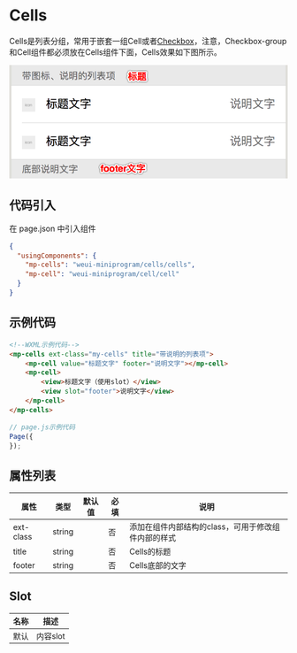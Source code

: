 # Cells
Cells是列表分组，常用于嵌套一组Cell或者[Checkbox](./checkbox.md)，注意，Checkbox-group和Cell组件都必须放在Cells组件下面，Cells效果如下图所示。

![](./img/cells.png#width:300px)

## 代码引入
在 page.json 中引入组件
```json
{
  "usingComponents": {
    "mp-cells": "weui-miniprogram/cells/cells",
    "mp-cell": "weui-miniprogram/cell/cell"
  }
}
```

## 示例代码
```html
<!--WXML示例代码-->
<mp-cells ext-class="my-cells" title="带说明的列表项">
    <mp-cell value="标题文字" footer="说明文字"></mp-cell>
    <mp-cell>
        <view>标题文字（使用slot）</view>
        <view slot="footer">说明文字</view>
    </mp-cell>
</mp-cells>
```

```js
// page.js示例代码
Page({
});
```


## 属性列表
| 属性 | 类型 | 默认值 | 必填 | 说明 |
| ---- | ---- | ------ | -------- | ---- |
| ext-class | string |  | 否 | 添加在组件内部结构的class，可用于修改组件内部的样式 |
| title | string |  | 否 | Cells的标题 |
| footer | string |  | 否 | Cells底部的文字 |

## Slot
| 名称 | 描述 |
| ---- | ---- |
| 默认 | 内容slot |
